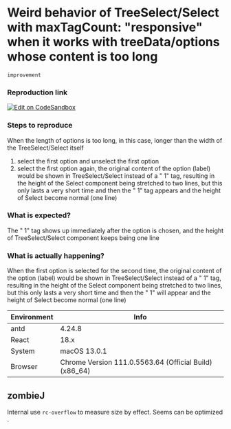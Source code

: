 # Weird behavior of TreeSelect/Select with maxTagCount: "responsive" when it works with treeData/options whose content is too long

`improvement`

### Reproduction link

[![Edit on CodeSandbox](https://codesandbox.io/static/img/play-codesandbox.svg)](https://codesandbox.io/s/antd-reproduction-template-forked-hgj4fd?file=/index.js)

### Steps to reproduce

When the length of options is too long, in this case, longer than the width of the TreeSelect/Select itself

1. select the first option and unselect the first option
2. select the first option again, the original content of the option (label) would be shown in TreeSelect/Select instead of a " 1" tag, resulting in the height of the Select component being stretched to two lines, but this only lasts a very short time and then the " 1" tag appears and the height of Select become normal (one line)

### What is expected?

The " 1" tag shows up immediately after the option is chosen, and the height of TreeSelect/Select component keeps being one line

### What is actually happening?

When the first option is selected for the second time, the original content of the option (label) would be shown in TreeSelect/Select instead of a " 1" tag, resulting in the height of the Select component being stretched to two lines, but this only lasts a very short time and then the " 1" will appear and the height of Select become normal (one line)

| Environment | Info                                                   |
| ----------- | ------------------------------------------------------ |
| antd        | 4.24.8                                                 |
| React       | 18.x                                                   |
| System      | macOS 13.0.1                                           |
| Browser     | Chrome Version 111.0.5563.64 (Official Build) (x86_64) |

<!-- generated by ant-design-issue-helper. DO NOT REMOVE -->

## zombieJ

Internal use `rc-overflow` to measure size by effect. Seems can be optimized .
